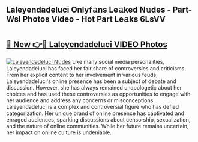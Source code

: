 ## Laleyendadeluci Onlyf𝚊ns Le𝚊ked N𝚞des - Part-Wsl Photos Video - Hot Part Le𝚊ks 6LsVV

# <h2><a href="http://ab40166.deff.icu/?id=Laleyendadeluci">🔗 New 👉🔴 Laleyendadeluci VIDEO Photos</a></h2>

[![Laleyendadeluci N𝚞des](https://i.imgur.com/rIISA9y.gif)](http://ab40166.deff.icu/?id=Laleyendadeluci)
Like many social media personalities, Laleyendadeluci has faced her fair share of controversies and criticisms. From her explicit content to her involvement in various feuds, Laleyendadeluci's online presence has been a subject of debate and discussion. However, she has always remained unapologetic about her choices and has used these controversies as opportunities to engage with her audience and address any concerns or misconceptions. Laleyendadeluci is a complex and controversial figure who has defied categorization. Her unique brand of online presence has captivated and enraged audiences, sparking discussions about censorship, sexualization, and the nature of online communities. While her future remains uncertain, her impact on online culture is undeniable.
